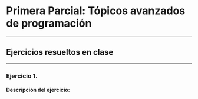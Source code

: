 # Primera Parcial: Tópicos avanzados de programación
---
## Ejercicios resueltos en clase
---
### Ejercicio 1.
#### Descripción del ejercicio:


